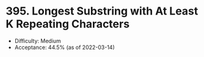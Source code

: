 # 395. Longest Substring with At Least K Repeating Characters
- Difficulty: Medium
- Acceptance: 44.5% (as of 2022-03-14)

